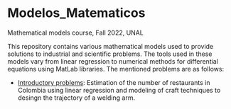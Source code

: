 # Modelos_Matematicos
Mathematical models course, Fall  2022, UNAL

This repository contains various mathematical models used to provide solutions to industrial and scientific problems. The tools used in these models vary from linear regression to numerical methods for differential equations using MatLab libraries. The mentioned problems are as follows: 
* [Introductory problems](https://github.com/jdcarrascali/Modelos_Matematicos/blob/main/Introductory_problems.pdf): Estimation of the number of restaurants in Colombia using linear regression and modeling of craft techniques to desingn the trajectory of a welding arm.
